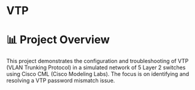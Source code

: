 # VTP
# 📊 Project Overview

This project demonstrates the configuration and troubleshooting of VTP (VLAN Trunking Protocol) in a simulated network of 5 Layer 2 switches using Cisco CML (Cisco Modeling Labs). The focus is on identifying and resolving a VTP password mismatch issue.  
